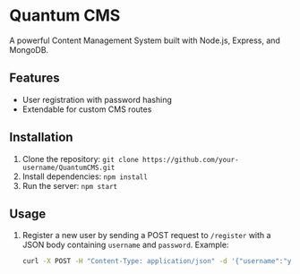 # Quantum CMS

A powerful Content Management System built with Node.js, Express, and MongoDB.

## Features

- User registration with password hashing
- Extendable for custom CMS routes

## Installation

1. Clone the repository: `git clone https://github.com/your-username/QuantumCMS.git`
2. Install dependencies: `npm install`
3. Run the server: `npm start`

## Usage

1. Register a new user by sending a POST request to `/register` with a JSON body containing `username` and `password`.
   Example:
   ```bash
   curl -X POST -H "Content-Type: application/json" -d '{"username":"your_username", "password":"your_password"}' http://localhost:3000/register
